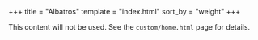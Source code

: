 +++
title = "Albatros"
template = "index.html"
sort_by = "weight"
+++

This content will not be used. See the `custom/home.html` page for details.
